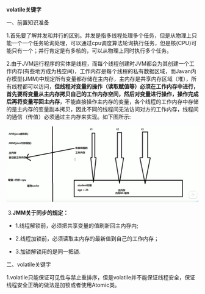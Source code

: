 **volatile关键字**

一、前置知识准备

​	1.首先要了解并发和并行的区别。并发是指多线程处理多个任务，但是从物理上只能一个一个任务轮询处理，可以通过cpu调度算法轮询执行任务，但是核(CPU)可能只有一个；并行肯定是有多核的，可以从物理上同时执行多个任务。



​	2.由于JVM运行程序的实体是线程，而每个线程创建时JVM都会为其创建一个工作内存(有些地方成为栈空间)，工作内存是每个线程的私有数据区域，而Javan内存模型(JMM)中规定所有变量都存储在主内存，主内存是共享内存区域（堆），所有线程都可以访问，**但线程对变量的操作（读取赋值等）必须在工作内存中进行，首先要将变量从主内存拷贝自己的工作内存空间，然后对变量进行操作，操作完成后再将变量写回主内存**，不能直接操作主内存的变量，各个线程的工作内存中存储的是主内存的变量副本拷贝，因此不同的线程间无法访问对方的工作内存，线程间的通信（传值）必须通过主内存来实现。如下图所示:

![](./images/1.jpg)

​	3.**JMM关于同步的规定：**

- 1.线程解锁前，必须把共享变量的值刷新回主内存内;

- 2.线程加锁前，必须读取主内存的最新值到自己的工作内存；

- 3.加锁解锁用的是同一把锁.

  

二、volatile关键字

​	1.volatile只能保证可见性与禁止重排序，但是volatile并不能保证线程安全，保证线程安全正确的做法是加锁或者使用Atomic类。

